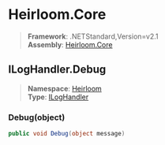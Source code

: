 # Heirloom.Core

> **Framework**: .NETStandard,Version=v2.1  
> **Assembly**: [Heirloom.Core][0]  

## ILogHandler.Debug

> **Namespace**: [Heirloom][0]  
> **Type**: [ILogHandler][1]  

### Debug(object)

```cs
public void Debug(object message)
```

[0]: ../Heirloom.Core.md
[1]: Heirloom.ILogHandler.md
